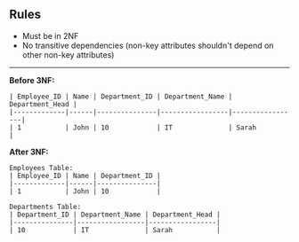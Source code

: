 ## Rules
- Must be in 2NF
- No transitive dependencies (non-key attributes shouldn't depend on other non-key attributes)

---

**Before 3NF:**
```
| Employee_ID | Name | Department_ID | Department_Name | Department_Head |
|-------------|------|---------------|-----------------|-----------------|
| 1           | John | 10            | IT              | Sarah           |
```

**After 3NF:**
```
Employees Table:
| Employee_ID | Name | Department_ID |
|-------------|------|---------------|
| 1           | John | 10            |

Departments Table:
| Department_ID | Department_Name | Department_Head |
|---------------|-----------------|-----------------|
| 10            | IT              | Sarah           |
```